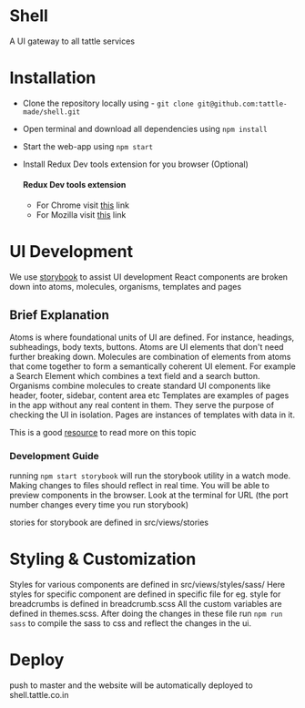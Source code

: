 # Shell
A UI gateway to all tattle services

# Installation

- Clone the repository locally using - `git clone git@github.com:tattle-made/shell.git`

- Open terminal and download all dependencies using `npm install`

- Start the web-app using `npm start`

- Install Redux  Dev tools extension for you browser (Optional)
  #### Redux Dev tools extension
  - For Chrome visit [this](https://chrome.google.com/webstore/detail/redux-devtools/lmhkpmbekcpmknklioeibfkpmmfibljd?hl=en) link
  - For Mozilla visit [this](https://addons.mozilla.org/en-US/firefox/addon/reduxdevtools/) link

# UI Development

We use [storybook](https://storybook.js.org/) to assist UI development
React components are broken down into atoms, molecules, organisms, templates and pages

## Brief Explanation
Atoms is where foundational units of UI are defined. For instance, headings, subheadings, body texts, buttons. Atoms are UI elements that don't need further breaking down.
Molecules are combination of elements from atoms that come together to form a semantically coherent UI element. For example a Search Element which combines a text field and a search button.
Organisms combine molecules to create standard UI components like header, footer, sidebar, content area etc
Templates are examples of pages in the app without any real content in them. They serve the purpose of checking the UI in isolation.
Pages are instances of templates with data in it.

This is a good [resource](http://atomicdesign.bradfrost.com/chapter-2/) to read more on this topic 

### Development Guide
running `npm start storybook` will run the storybook utility in a watch mode. Making changes to files should reflect in real time. 
You will be able to preview components in the browser. Look at the terminal for URL (the port number changes every time you run storybook) 

stories for storybook are defined in src/views/stories

# Styling & Customization
Styles for various components are defined in src/views/styles/sass/
Here styles for specific component are defined in specific file for eg. style for breadcrumbs is defined in breadcrumb.scss
All the custom variables are defined in themes.scss.
After doing the changes in these file run `npm run sass` to compile the sass to css and reflect the changes in the ui.

# Deploy
push to master and the website will be automatically deployed to shell.tattle.co.in
